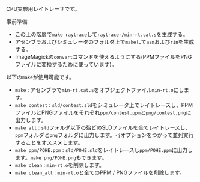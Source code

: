 CPU実験用レイトレーサです。

事前準備

- この上の階層で`make raytrace`して`raytracer/min-rt.cat.s`を生成する。
- アセンブラおよびシミュレータのフォルダ上で`make`して`asm`および`rin`を生成する。
- ImageMagickの`convert`コマンドを使えるようにする(PPMファイルをPNGファイルに変換するために使っています)。

以下の`make`が使用可能です。

- `make` : アセンブラで`min-rt.cat.s`をオブジェクトファイル`min-rt.o`にします。
- `make contest` : `sld/contest.sld`をシミュレータ上でレイトレースし、PPMファイルとPNGファイルをそれぞれ`ppm/contest.ppm`と`png/contest.png`に出力します。
- `make all` : `sld`フォルダ以下の殆どのSLDファイルを全てレイトレースし、`ppm`フォルダと`png`フォルダに出力します。`-j`オプションをつかって並列実行することをオススメします。
- `make ppm/POHE.ppm` : `sld/POHE.sld`をレイトレースし`ppm/POHE.ppm`に出力します。`make png/POHE.png`もできます。
- `make clean` : `min-rt.o`を削除します。
- `make clean_all` : `min-rt.o`と全てのPPM / PNGファイルを削除します。
